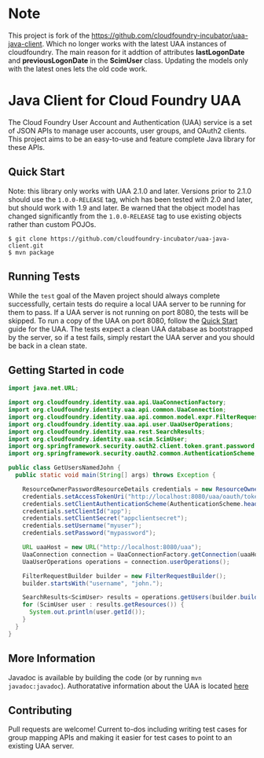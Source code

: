 # Note
This project is fork of the https://github.com/cloudfoundry-incubator/uaa-java-client. Which no longer works with the latest UAA instances of cloudfoundry.
The main reason for it addtion of attributes **lastLogonDate** and **previousLogonDate** in the **ScimUser** class. Updating the models only with the latest ones lets the old code work.

# Java Client for Cloud Foundry UAA

The Cloud Foundry User Account and Authentication (UAA) service is a set of JSON
APIs to manage user accounts, user groups, and OAuth2 clients. This project aims
to be an easy-to-use and feature complete Java library for these APIs.

## Quick Start

Note: this library only works with UAA 2.1.0 and later. Versions prior to 2.1.0
should use the `1.0.0-RELEASE` tag, which has been tested with 2.0 and later, but
should work with 1.9 and later. Be warned that the object model has changed
significantly from the `1.0.0-RELEASE` tag to use existing objects rather than
custom POJOs.

```
$ git clone https://github.com/cloudfoundry-incubator/uaa-java-client.git
$ mvn package
```

## Running Tests

While the `test` goal of the Maven project should always complete successfully,
certain tests do require a local UAA server to be running for them to pass. If
a UAA server is not running on port 8080, the tests will be skipped. To run a
copy of the UAA on port 8080, follow the [Quick Start](https://github.com/cloudfoundry/uaa/blob/master/README.md) guide for the
UAA. The tests expect a clean UAA database as bootstrapped by the server, so if
a test fails, simply restart the UAA server and you should be back in a clean
state.

## Getting Started in code

```java
import java.net.URL;

import org.cloudfoundry.identity.uaa.api.UaaConnectionFactory;
import org.cloudfoundry.identity.uaa.api.common.UaaConnection;
import org.cloudfoundry.identity.uaa.api.common.model.expr.FilterRequestBuilder;
import org.cloudfoundry.identity.uaa.api.user.UaaUserOperations;
import org.cloudfoundry.identity.uaa.rest.SearchResults;
import org.cloudfoundry.identity.uaa.scim.ScimUser;
import org.springframework.security.oauth2.client.token.grant.password.ResourceOwnerPasswordResourceDetails;
import org.springframework.security.oauth2.common.AuthenticationScheme;

public class GetUsersNamedJohn {
  public static void main(String[] args) throws Exception {

    ResourceOwnerPasswordResourceDetails credentials = new ResourceOwnerPasswordResourceDetails();
    credentials.setAccessTokenUri("http://localhost:8080/uaa/oauth/token");
    credentials.setClientAuthenticationScheme(AuthenticationScheme.header);
    credentials.setClientId("app");
    credentials.setClientSecret("appclientsecret");
    credentials.setUsername("myuser");
    credentials.setPassword("mypassword");

    URL uaaHost = new URL("http://localhost:8080/uaa");
    UaaConnection connection = UaaConnectionFactory.getConnection(uaaHost, credentials);
    UaaUserOperations operations = connection.userOperations();

    FilterRequestBuilder builder = new FilterRequestBuilder();
    builder.startsWith("username", "john.");

    SearchResults<ScimUser> results = operations.getUsers(builder.build());
    for (ScimUser user : results.getResources()) {
      System.out.println(user.getId());
    }
  }
}
```

## More Information

Javadoc is available by building the code (or by running `mvn javadoc:javadoc`).
Authoratative information about the UAA is located [here](https://github.com/cloudfoundry/uaa/blob/master/docs/UAA-APIs.rst)

## Contributing

Pull requests are welcome! Current to-dos including writing test cases for group
mapping APIs and making it easier for test cases to point to an existing UAA server.

